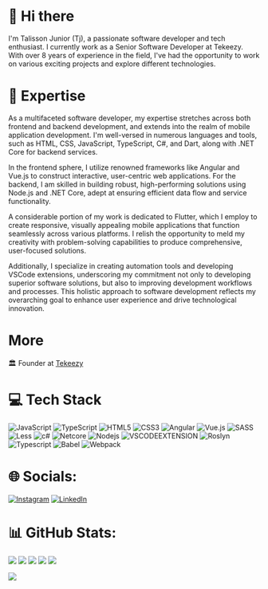 # 👋 Hi there

I'm Talisson Junior (Tj), a passionate software developer and tech enthusiast. I currently work as a Senior Software Developer at Tekeezy. </br>
With over 8 years of experience in the field, I've had the opportunity to work on various exciting projects and explore different technologies.


# 🚀 Expertise

As a multifaceted software developer, my expertise stretches across both frontend and backend development, and extends into the realm of mobile application development. I'm well-versed in numerous languages and tools, such as HTML, CSS, JavaScript, TypeScript, C#, and Dart, along with .NET Core for backend services. </br>

In the frontend sphere, I utilize renowned frameworks like Angular and Vue.js to construct interactive, user-centric web applications. For the backend, I am skilled in building robust, high-performing solutions using Node.js and .NET Core, adept at ensuring efficient data flow and service functionality.</br>

A considerable portion of my work is dedicated to Flutter, which I employ to create responsive, visually appealing mobile applications that function seamlessly across various platforms. I relish the opportunity to meld my creativity with problem-solving capabilities to produce comprehensive, user-focused solutions.</br>

Additionally, I specialize in creating automation tools and developing VSCode extensions, underscoring my commitment not only to developing superior software solutions, but also to improving development workflows and processes. This holistic approach to software development reflects my overarching goal to enhance user experience and drive technological innovation.</br>

# More
🏛️ Founder at [Tekeezy](https://www.linkedin.com/company/tekeezy/)

# 💻 Tech Stack
![JavaScript](https://img.shields.io/badge/javascript-%23323330.svg?style=for-the-badge&logo=javascript&logoColor=%23F7DF1E) ![TypeScript](https://img.shields.io/badge/typescript-%23007ACC.svg?style=for-the-badge&logo=typescript&logoColor=white) ![HTML5](https://img.shields.io/badge/html5-%23E34F26.svg?style=for-the-badge&logo=html5&logoColor=white) ![CSS3](https://img.shields.io/badge/css3-%231572B6.svg?style=for-the-badge&logo=css3&logoColor=white) ![Angular](https://img.shields.io/badge/angular-%2320232a.svg?style=for-the-badge&logo=angular&logoColor=red) ![Vue.js](https://img.shields.io/badge/vuejs-%2335495e.svg?style=for-the-badge&logo=vuedotjs&logoColor=%234FC08D) ![SASS](https://img.shields.io/badge/SASS-hotpink.svg?style=for-the-badge&logo=SASS&logoColor=white) ![Less](https://img.shields.io/badge/less-2B4C80?style=for-the-badge&logo=less&logoColor=white) ![c#](https://img.shields.io/badge/Csharp-white.svg?style=for-the-badge&logo=csharp&logoColor=purple) ![Netcore](https://img.shields.io/badge/netcore-purple?style=for-the-badge&logo=netcore&logoColor=white) ![Nodejs](https://img.shields.io/badge/nodejs-green) ![VSCODEEXTENSION](https://img.shields.io/badge/vscode-extension-3CA5EA?style=for-the-badge&logo=vscode&logoColor=white) ![Roslyn](https://img.shields.io/badge/roslyn-compiler-BB262C?style=for-the-badge&logo=roslyn&logoColor=white) ![Typescript](https://img.shields.io/badge/typescript-compiler-BB262C?style=for-the-badge&logo=typescript&logoColor=white)  ![Babel](https://img.shields.io/badge/Babel-F9DC3e?style=for-the-badge&logo=babel&logoColor=black) ![Webpack](https://img.shields.io/badge/webpack-blue?style=for-the-badge&logo=webpack&logoColor=white)

# 🌐 Socials:
[![Instagram](https://img.shields.io/badge/Instagram-%23E4405F.svg?logo=Instagram&logoColor=white)](https://instagram.com/juniortalisson16/.png) [![LinkedIn](https://img.shields.io/badge/LinkedIn-%230077B5.svg?logo=linkedin&logoColor=white)](https://linkedin.com/in/talisson-junior-1a285aab)

# 📊 GitHub Stats:
![](https://github-profile-summary-cards.vercel.app/api/cards/profile-details?username=TalissonJunior16&theme=github)
![](https://github-profile-summary-cards.vercel.app/api/cards/repos-per-language?username=TalissonJunior16&theme=github)
![](https://github-profile-summary-cards.vercel.app/api/cards/most-commit-language?username=TalissonJunior16&theme=github)
![](https://github-profile-summary-cards.vercel.app/api/cards/stats?username=TalissonJunior16&theme=github)
![](https://github-profile-summary-cards.vercel.app/api/cards/productive-time?username=TalissonJunior16&theme=github)


![](https://github-readme-stats-wheat-two-53.vercel.app/api/top-langs/?username=talissonjunior16&theme=neon&hide_border=false&include_all_commits=false&count_private=false&layout=compact)
